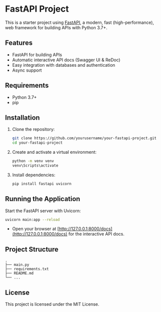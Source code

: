 # FastAPI Project

This is a starter project using [FastAPI](https://fastapi.tiangolo.com/), a modern, fast (high-performance), web framework for building APIs with Python 3.7+.

## Features

- FastAPI for building APIs
- Automatic interactive API docs (Swagger UI & ReDoc)
- Easy integration with databases and authentication
- Async support

## Requirements

- Python 3.7+
- pip

## Installation

1. Clone the repository:
   ```sh
   git clone https://github.com/yourusername/your-fastapi-project.git
   cd your-fastapi-project
   ```

2. Create and activate a virtual environment:
   ```sh
   python -m venv venv
   venv\Scripts\activate
   ```

3. Install dependencies:
   ```sh
   pip install fastapi uvicorn
   ```

## Running the Application

Start the FastAPI server with Uvicorn:

```sh
uvicorn main:app --reload
```

- Open your browser at [http://127.0.0.1:8000/docs](http://127.0.0.1:8000/docs) for the interactive API docs.

## Project Structure

```
.
├── main.py
├── requirements.txt
├── README.md
└── ...
```

## License

This project is licensed under the MIT License.